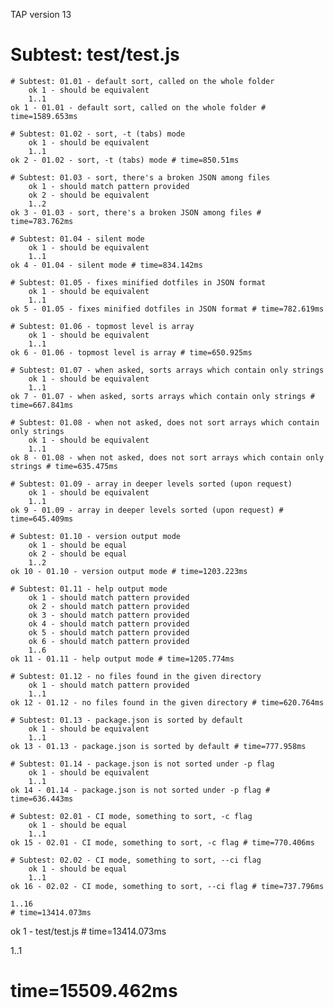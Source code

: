 TAP version 13
# Subtest: test/test.js
    # Subtest: 01.01 - default sort, called on the whole folder
        ok 1 - should be equivalent
        1..1
    ok 1 - 01.01 - default sort, called on the whole folder # time=1589.653ms
    
    # Subtest: 01.02 - sort, -t (tabs) mode
        ok 1 - should be equivalent
        1..1
    ok 2 - 01.02 - sort, -t (tabs) mode # time=850.51ms
    
    # Subtest: 01.03 - sort, there's a broken JSON among files
        ok 1 - should match pattern provided
        ok 2 - should be equivalent
        1..2
    ok 3 - 01.03 - sort, there's a broken JSON among files # time=783.762ms
    
    # Subtest: 01.04 - silent mode
        ok 1 - should be equivalent
        1..1
    ok 4 - 01.04 - silent mode # time=834.142ms
    
    # Subtest: 01.05 - fixes minified dotfiles in JSON format
        ok 1 - should be equivalent
        1..1
    ok 5 - 01.05 - fixes minified dotfiles in JSON format # time=782.619ms
    
    # Subtest: 01.06 - topmost level is array
        ok 1 - should be equivalent
        1..1
    ok 6 - 01.06 - topmost level is array # time=650.925ms
    
    # Subtest: 01.07 - when asked, sorts arrays which contain only strings
        ok 1 - should be equivalent
        1..1
    ok 7 - 01.07 - when asked, sorts arrays which contain only strings # time=667.841ms
    
    # Subtest: 01.08 - when not asked, does not sort arrays which contain only strings
        ok 1 - should be equivalent
        1..1
    ok 8 - 01.08 - when not asked, does not sort arrays which contain only strings # time=635.475ms
    
    # Subtest: 01.09 - array in deeper levels sorted (upon request)
        ok 1 - should be equivalent
        1..1
    ok 9 - 01.09 - array in deeper levels sorted (upon request) # time=645.409ms
    
    # Subtest: 01.10 - version output mode
        ok 1 - should be equal
        ok 2 - should be equal
        1..2
    ok 10 - 01.10 - version output mode # time=1203.223ms
    
    # Subtest: 01.11 - help output mode
        ok 1 - should match pattern provided
        ok 2 - should match pattern provided
        ok 3 - should match pattern provided
        ok 4 - should match pattern provided
        ok 5 - should match pattern provided
        ok 6 - should match pattern provided
        1..6
    ok 11 - 01.11 - help output mode # time=1205.774ms
    
    # Subtest: 01.12 - no files found in the given directory
        ok 1 - should match pattern provided
        1..1
    ok 12 - 01.12 - no files found in the given directory # time=620.764ms
    
    # Subtest: 01.13 - package.json is sorted by default
        ok 1 - should be equivalent
        1..1
    ok 13 - 01.13 - package.json is sorted by default # time=777.958ms
    
    # Subtest: 01.14 - package.json is not sorted under -p flag
        ok 1 - should be equivalent
        1..1
    ok 14 - 01.14 - package.json is not sorted under -p flag # time=636.443ms
    
    # Subtest: 02.01 - CI mode, something to sort, -c flag
        ok 1 - should be equal
        1..1
    ok 15 - 02.01 - CI mode, something to sort, -c flag # time=770.406ms
    
    # Subtest: 02.02 - CI mode, something to sort, --ci flag
        ok 1 - should be equal
        1..1
    ok 16 - 02.02 - CI mode, something to sort, --ci flag # time=737.796ms
    
    1..16
    # time=13414.073ms
ok 1 - test/test.js # time=13414.073ms

1..1
# time=15509.462ms
